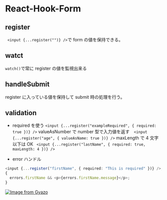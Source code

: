 # React-Hook-Form

## register

` <input {...register("")} />`で form の値を保持できる。

## watct

`watch()`で常に register の値を監視出来る

## handleSubmit

register に入っている値を保持して submit 時の処理を行う。

## validation

- required を使う
  `<input {...register("exampleRequired", { required: true })} />`
  valueAsNumber で number 型で入力値を返す　`<input {...register("age", { valueAsName: true })} />`
  maxLength で 4 文字以下は OK ` <input {...register("lastName", { required: true, maxLength: 4 })} />`

- error ハンドル

```ts
<input {...register("firstName", { required: "This is required" })} />;
{
  errors.firstName && <p>{errors.firstName.message}</p>;
}
```

[![Image from Gyazo](https://i.gyazo.com/22407b814c959c52b7ee20ba987820f3.png)](https://gyazo.com/22407b814c959c52b7ee20ba987820f3)
